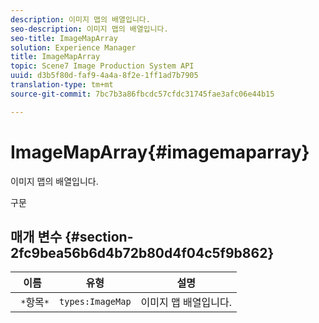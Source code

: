 ```yaml
---
description: 이미지 맵의 배열입니다.
seo-description: 이미지 맵의 배열입니다.
seo-title: ImageMapArray
solution: Experience Manager
title: ImageMapArray
topic: Scene7 Image Production System API
uuid: d3b5f80d-faf9-4a4a-8f2e-1ff1ad7b7905
translation-type: tm+mt
source-git-commit: 7bc7b3a86fbcdc57cfdc31745fae3afc06e44b15

---
```



# ImageMapArray{#imagemaparray}

이미지 맵의 배열입니다.

구문

## 매개 변수 {#section-2fc9bea56b6d4b72b80d4f04c5f9b862}

| 이름 | 유형 | 설명 |
|---|---|---|
| ` *`항목`*` | `types:ImageMap` | 이미지 맵 배열입니다. |

